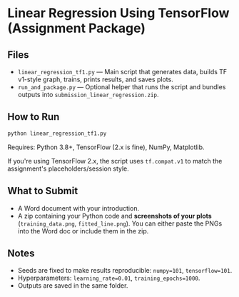 # Linear Regression Using TensorFlow (Assignment Package)

## Files
- `linear_regression_tf1.py` — Main script that generates data, builds TF v1-style graph, trains, prints results, and saves plots.
- `run_and_package.py` — Optional helper that runs the script and bundles outputs into `submission_linear_regression.zip`.

## How to Run
```bash
python linear_regression_tf1.py
```
Requires: Python 3.8+, TensorFlow (2.x is fine), NumPy, Matplotlib.

If you're using TensorFlow 2.x, the script uses `tf.compat.v1` to match the assignment's placeholders/session style.

## What to Submit
- A Word document with your introduction.
- A zip containing your Python code and **screenshots of your plots** (`training_data.png`, `fitted_line.png`). You can either paste the PNGs into the Word doc or include them in the zip.

## Notes
- Seeds are fixed to make results reproducible: `numpy=101`, `tensorflow=101`.
- Hyperparameters: `learning_rate=0.01`, `training_epochs=1000`.
- Outputs are saved in the same folder.
